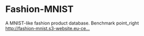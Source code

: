 # Fashion-MNIST
A MNIST-like fashion product database. Benchmark point_right http://fashion-mnist.s3-website.eu-ce…
